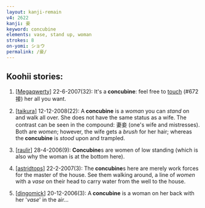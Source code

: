 ```yaml
---
layout: kanji-remain
v4: 2622
kanji: 妾
keyword: concubine
elements: vase, stand up, woman
strokes: 8
on-yomi: ショウ
permalink: /妾/
---
```


## Koohii stories: 

1) [<a href="http://kanji.koohii.com/profile/Megaqwerty">Megaqwerty</a>] 22-6-2007(32): It&#039;s a<strong> concubine</strong>: feel free to <a href="../v4/672.html">touch</a> (#672 接) her all you want.

2) [<a href="http://kanji.koohii.com/profile/taikura">taikura</a>] 12-12-2008(22): A<strong> concubine</strong> is a <em>woman</em> you can <em>stand</em> on and walk all over. She does not have the same status as a wife. The contrast can be seen in the compound: 妻妾 (one&#039;s wife and mistresses). Both are <em>women</em>; however, the wife gets a <em>brush</em> for her hair; whereas the<strong> concubine</strong> is <em>stood</em> upon and trampled.

3) [<a href="http://kanji.koohii.com/profile/raulir">raulir</a>] 28-4-2006(9): <strong>Concubine</strong>s are women of low standing (which is also why the woman is at the bottom here).

4) [<a href="http://kanji.koohii.com/profile/astridtops">astridtops</a>] 22-2-2007(3): The<strong> concubine</strong>s here are merely work forces for the master of the house. See them walking around, a line of <em>women</em> with a <em>vase</em> on their head to carry water from the well to the house.

5) [<a href="http://kanji.koohii.com/profile/dingomick">dingomick</a>] 20-12-2006(3): A<strong> concubine</strong> is a woman on her back with her &#039;<em>vase</em>&#039; in the air...

